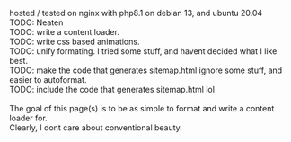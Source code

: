 hosted / tested on nginx with php8.1 on debian 13, and ubuntu 20.04 <br>
TODO: Neaten<br>
TODO: write a content loader. <br>
TODO: write css based animations. <br>
TODO: unify formating. I tried some stuff, and havent decided what I like best.<br>
TODO: make the code that generates sitemap.html ignore some stuff, and easier to autoformat.<br>
TODO: include the code that generates sitemap.html lol<br>
<br>
The goal of this page(s) is to be as simple to format and write a content loader for. <br>
Clearly, I dont care about conventional beauty. <br>


